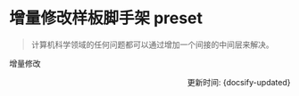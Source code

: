 # 增量修改样板脚手架 preset

> 计算机科学领域的任何问题都可以通过增加一个间接的中间层来解决。

增量修改

<div style="float: right">更新时间: {docsify-updated}</div>

